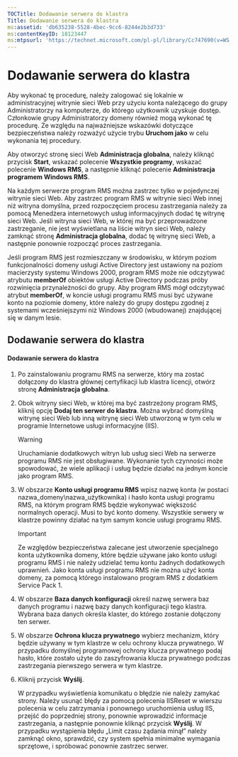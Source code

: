 ```yaml
---
TOCTitle: Dodawanie serwera do klastra
Title: Dodawanie serwera do klastra
ms:assetid: 'db635238-5528-4bec-9cc6-8244e2b3d733'
ms:contentKeyID: 18123447
ms:mtpsurl: 'https://technet.microsoft.com/pl-pl/library/Cc747690(v=WS.10)'
---
```


Dodawanie serwera do klastra
============================

Aby wykonać tę procedurę, należy zalogować się lokalnie w administracyjnej witrynie sieci Web przy użyciu konta należącego do grupy Administratorzy na komputerze, do którego użytkownik uzyskuje dostęp. Członkowie grupy Administratorzy domeny również mogą wykonać tę procedurę. Ze względu na najważniejsze wskazówki dotyczące bezpieczeństwa należy rozważyć użycie trybu **Uruchom jako** w celu wykonania tej procedury.

Aby otworzyć stronę sieci Web **Administracja globalna**, należy kliknąć przycisk **Start**, wskazać polecenie **Wszystkie programy**, wskazać polecenie **Windows RMS**, a następnie kliknąć polecenie **Administracja programem Windows RMS**.

Na każdym serwerze program RMS można zastrzec tylko w pojedynczej witrynie sieci Web. Aby zastrzec program RMS w witrynie sieci Web innej niż witryna domyślna, przed rozpoczęciem procesu zastrzegania należy za pomocą Menedżera internetowych usług informacyjnych dodać tę witrynę sieci Web. Jeśli witryna sieci Web, w której ma być przeprowadzone zastrzeganie, nie jest wyświetlana na liście witryn sieci Web, należy zamknąć stronę **Administracja globalna**, dodać tę witrynę sieci Web, a następnie ponownie rozpocząć proces zastrzegania.

Jeśli program RMS jest rozmieszczany w środowisku, w którym poziom funkcjonalności domeny usługi Active Directory jest ustawiony na poziom macierzysty systemu Windows 2000, program RMS może nie odczytywać atrybutu **memberOf** obiektów usługi Active Directory podczas próby rozwinięcia przynależności do grupy. Aby program RMS mógł odczytywać atrybut **memberOf**, w koncie usługi programu RMS musi być używane konto na poziomie domeny, które należy do grupy dostępu zgodnej z systemami wcześniejszymi niż Windows 2000 (wbudowanej) znajdującej się w danym lesie.

Dodawanie serwera do klastra
----------------------------

#### Dodawanie serwera do klastra

1.  Po zainstalowaniu programu RMS na serwerze, który ma zostać dołączony do klastra głównej certyfikacji lub klastra licencji, otwórz stronę **Administracja globalna**.

2.  Obok witryny sieci Web, w której ma być zastrzeżony program RMS, kliknij opcję **Dodaj ten serwer do klastra**. Można wybrać domyślną witrynę sieci Web lub inną witrynę sieci Web utworzoną w tym celu w programie Internetowe usługi informacyjne (IIS).

    > [!Warning]  
    > Uruchamianie dodatkowych witryn lub usług sieci Web na serwerze programu RMS nie jest obsługiwane. Wykonanie tych czynności może spowodować, że wiele aplikacji i usług będzie działać na jednym koncie jako program RMS. 

3.  W obszarze **Konto usługi programu RMS** wpisz nazwę konta (w postaci nazwa\_domeny\\nazwa\_użytkownika) i hasło konta usługi programu RMS, na którym program RMS będzie wykonywać większość normalnych operacji. Musi to być konto domeny. Wszystkie serwery w klastrze powinny działać na tym samym koncie usługi programu RMS.

    > [!Important]  
    > Ze względów bezpieczeństwa zalecane jest utworzenie specjalnego konta użytkownika domeny, które będzie używane jako konto usługi programu RMS i nie należy udzielać temu kontu żadnych dodatkowych uprawnień. Jako konta usługi programu RMS nie można użyć konta domeny, za pomocą którego instalowano program RMS z dodatkiem Service Pack 1. 

4.  W obszarze **Baza danych konfiguracji** określ nazwę serwera baz danych programu i nazwę bazy danych konfiguracji tego klastra. Wybrana baza danych określa klaster, do którego zostanie dołączony ten serwer.

5.  W obszarze **Ochrona klucza prywatnego** wybierz mechanizm, który będzie używany w tym klastrze w celu ochrony klucza prywatnego. W przypadku domyślnej programowej ochrony klucza prywatnego podaj hasło, które zostało użyte do zaszyfrowania klucza prywatnego podczas zastrzegania pierwszego serwera w tym klastrze.

6.  Kliknij przycisk **Wyślij**. 

    W przypadku wyświetlenia komunikatu o błędzie nie należy zamykać strony. Należy usunąć błędy za pomocą polecenia IISReset w wierszu polecenia w celu zatrzymania i ponownego uruchomienia usług IIS, przejść do poprzedniej strony, ponownie wprowadzić informacje zastrzegania, a następnie ponownie kliknąć przycisk **Wyślij**. W przypadku wystąpienia błędu „Limit czasu żądania minął” należy zamknąć okno, sprawdzić, czy system spełnia minimalne wymagania sprzętowe, i spróbować ponownie zastrzec serwer.
